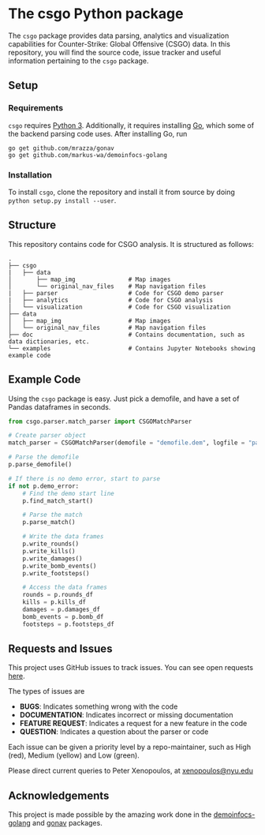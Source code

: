 # The csgo Python package
The `csgo` package provides data parsing, analytics and visualization capabilities for Counter-Strike: Global Offensive (CSGO) data. In this repository, you will find the source code, issue tracker and useful information pertaining to the `csgo` package.

## Setup
### Requirements
`csgo` requires [Python 3](https://www.python.org/downloads/). Additionally, it requires installing [Go](https://golang.org/), which some of the backend parsing code uses. After installing Go, run

```
go get github.com/mrazza/gonav
go get github.com/markus-wa/demoinfocs-golang
```

### Installation
To install `csgo`, clone the repository and install it from source by doing `python setup.py install --user`.

## Structure
This repository contains code for CSGO analysis. It is structured as follows:

```
.
├── csgo              
|   ├── data
│       ├── map_img               # Map images
│       └── original_nav_files    # Map navigation files             
|   ├── parser                    # Code for CSGO demo parser
|   ├── analytics                 # Code for CSGO analysis
│   └── visualization             # Code for CSGO visualization
├── data
│   ├── map_img                   # Map images
│   └── original_nav_files        # Map navigation files
├── doc                           # Contains documentation, such as data dictionaries, etc.
└── examples                      # Contains Jupyter Notebooks showing example code
```

## Example Code
Using the `csgo` package is easy. Just pick a demofile, and have a set of Pandas dataframes in seconds.

```python
from csgo.parser.match_parser import CSGOMatchParser

# Create parser object
match_parser = CSGOMatchParser(demofile = "demofile.dem", logfile = "parser.log", competition_name = "CompetitionName", match_name = "MatchName")

# Parse the demofile
p.parse_demofile()

# If there is no demo error, start to parse
if not p.demo_error:
	# Find the demo start line
	p.find_match_start()

	# Parse the match
    p.parse_match()

    # Write the data frames
    p.write_rounds()
    p.write_kills()
    p.write_damages()
    p.write_bomb_events()
    p.write_footsteps()

    # Access the data frames
    rounds = p.rounds_df
    kills = p.kills_df
    damages = p.damages_df
    bomb_events = p.bomb_df
    footsteps = p.footsteps_df
```

## Requests and Issues
This project uses GitHub issues to track issues. You can see open requests [here](https://github.com/pnxenopoulos/csgo/issues).

The types of issues are
- **BUGS**: Indicates something wrong with the code
- **DOCUMENTATION**: Indicates incorrect or missing documentation
- **FEATURE REQUEST**: Indicates a request for a new feature in the code
- **QUESTION**: Indicates a question about the parser or code

Each issue can be given a priority level by a repo-maintainer, such as High (red), Medium (yellow) and Low (green).

Please direct current queries to Peter Xenopoulos, at [xenopoulos@nyu.edu](mailto:xenopoulos@nyu.edu)

## Acknowledgements
This project is made possible by the amazing work done in the [demoinfocs-golang](https://github.com/markus-wa/demoinfocs-golang) and [gonav](https://github.com/mrazza/gonav) packages.
